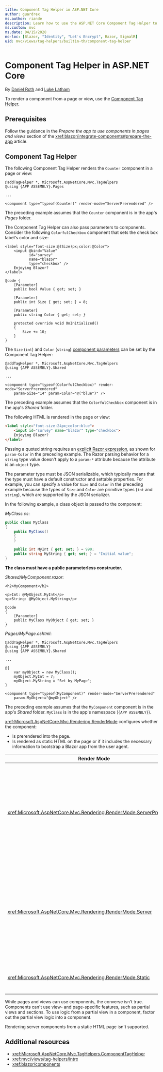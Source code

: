 ```yaml
---
title: Component Tag Helper in ASP.NET Core
author: guardrex
ms.author: riande
description: Learn how to use the ASP.NET Core Component Tag Helper to render Razor components in pages and views.
ms.custom: mvc
ms.date: 04/15/2020
no-loc: [Blazor, "Identity", "Let's Encrypt", Razor, SignalR]
uid: mvc/views/tag-helpers/builtin-th/component-tag-helper
---
```

# Component Tag Helper in ASP.NET Core

By [Daniel Roth](https://github.com/danroth27) and [Luke Latham](https://github.com/guardrex)

To render a component from a page or view, use the [Component Tag Helper](xref:Microsoft.AspNetCore.Mvc.TagHelpers.ComponentTagHelper).

## Prerequisites

Follow the guidance in the *Prepare the app to use components in pages and views* section of the <xref:blazor/integrate-components#prepare-the-app> article.

## Component Tag Helper

The following Component Tag Helper renders the `Counter` component in a page or view:

```cshtml
@addTagHelper *, Microsoft.AspNetCore.Mvc.TagHelpers
@using {APP ASSEMBLY}.Pages

...

<component type="typeof(Counter)" render-mode="ServerPrerendered" />
```

The preceding example assumes that the `Counter` component is in the app's *Pages* folder.

The Component Tag Helper can also pass parameters to components. Consider the following `ColorfulCheckbox` component that sets the check box label's color and size:

```razor
<label style="font-size:@(Size)px;color:@Color">
    <input @bind="Value"
           id="survey" 
           name="blazor" 
           type="checkbox" />
    Enjoying Blazor?
</label>

@code {
    [Parameter]
    public bool Value { get; set; }

    [Parameter]
    public int Size { get; set; } = 8;

    [Parameter]
    public string Color { get; set; }

    protected override void OnInitialized()
    {
        Size += 10;
    }
}
```

The `Size` (`int`) and `Color` (`string`) [component parameters](xref:blazor/components#component-parameters) can be set by the Component Tag Helper:

```cshtml
@addTagHelper *, Microsoft.AspNetCore.Mvc.TagHelpers
@using {APP ASSEMBLY}.Shared

...

<component type="typeof(ColorfulCheckbox)" render-mode="ServerPrerendered" 
    param-Size="14" param-Color="@("blue")" />
```

The preceding example assumes that the `ColorfulCheckbox` component is in the app's *Shared* folder.

The following HTML is rendered in the page or view:

```html
<label style="font-size:24px;color:blue">
    <input id="survey" name="blazor" type="checkbox">
    Enjoying Blazor?
</label>
```

Passing a quoted string requires an [explicit Razor expression](xref:mvc/views/razor#explicit-razor-expressions), as shown for `param-Color` in the preceding example. The Razor parsing behavior for a `string` type value doesn't apply to a `param-*` attribute because the attribute is an `object` type.

The parameter type must be JSON serializable, which typically means that the type must have a default constructor and settable properties. For example, you can specify a value for `Size` and `Color` in the preceding example because the types of `Size` and `Color` are primitive types (`int` and `string`), which are supported by the JSON serializer.

In the following example, a class object is passed to the component:

*MyClass.cs*:

```csharp
public class MyClass
{
    public MyClass()
    {
    }

    public int MyInt { get; set; } = 999;
    public string MyString { get; set; } = "Initial value";
}
```

**The class must have a public parameterless constructor.**

*Shared/MyComponent.razor*:

```razor
<h2>MyComponent</h2>

<p>Int: @MyObject.MyInt</p>
<p>String: @MyObject.MyString</p>

@code
{
    [Parameter]
    public MyClass MyObject { get; set; }
}
```

*Pages/MyPage.cshtml*:

```cshtml
@addTagHelper *, Microsoft.AspNetCore.Mvc.TagHelpers
@using {APP ASSEMBLY}
@using {APP ASSEMBLY}.Shared

...

@{
    var myObject = new MyClass();
    myObject.MyInt = 7;
    myObject.MyString = "Set by MyPage";
}

<component type="typeof(MyComponent)" render-mode="ServerPrerendered" 
    param-MyObject="@myObject" />
```

The preceding example assumes that the `MyComponent` component is in the app's *Shared* folder. `MyClass` is in the app's namespace (`{APP ASSEMBLY}`).

<xref:Microsoft.AspNetCore.Mvc.Rendering.RenderMode> configures whether the component:

* Is prerendered into the page.
* Is rendered as static HTML on the page or if it includes the necessary information to bootstrap a Blazor app from the user agent.

| Render Mode | Description |
| ----------- | ----------- |
| <xref:Microsoft.AspNetCore.Mvc.Rendering.RenderMode.ServerPrerendered> | Renders the component into static HTML and includes a marker for a Blazor Server app. When the user-agent starts, this marker is used to bootstrap a Blazor app. |
| <xref:Microsoft.AspNetCore.Mvc.Rendering.RenderMode.Server> | Renders a marker for a Blazor Server app. Output from the component isn't included. When the user-agent starts, this marker is used to bootstrap a Blazor app. |
| <xref:Microsoft.AspNetCore.Mvc.Rendering.RenderMode.Static> | Renders the component into static HTML. |

While pages and views can use components, the converse isn't true. Components can't use view- and page-specific features, such as partial views and sections. To use logic from a partial view in a component, factor out the partial view logic into a component.

Rendering server components from a static HTML page isn't supported.

## Additional resources

* <xref:Microsoft.AspNetCore.Mvc.TagHelpers.ComponentTagHelper>
* <xref:mvc/views/tag-helpers/intro>
* <xref:blazor/components>
